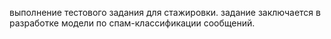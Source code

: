выполнение тестового задания для стажировки. 
задание заключается в разработке модели по спам-классификации сообщений.
